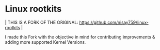 # Linux rootkits

| THIS IS A FORK OF THE ORIGINAL: https://github.com/nisay759/linux-rootkits |

I made this Fork with the objective in mind for contributing improvements & adding more supported Kernel Versions.
